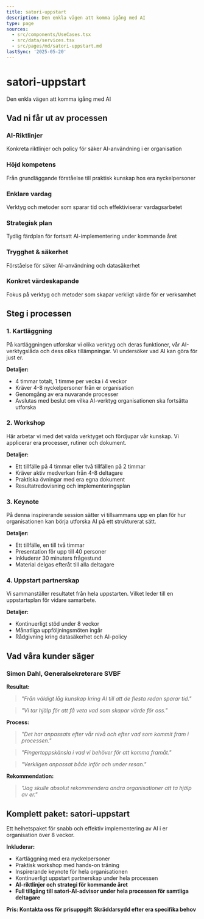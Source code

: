 ```yaml
---
title: satori-uppstart
description: Den enkla vägen att komma igång med AI
type: page
sources:
  - src/components/UseCases.tsx
  - src/data/services.tsx
  - src/pages/md/satori-uppstart.md
lastSync: '2025-05-20'
---
```


# satori-uppstart

Den enkla vägen att komma igång med AI

## Vad ni får ut av processen

### AI-Riktlinjer
Konkreta riktlinjer och policy för säker AI-användning i er organisation

### Höjd kompetens
Från grundläggande förståelse till praktisk kunskap hos era nyckelpersoner

### Enklare vardag
Verktyg och metoder som sparar tid och effektiviserar vardagsarbetet

### Strategisk plan
Tydlig färdplan för fortsatt AI-implementering under kommande året

### Trygghet & säkerhet
Förståelse för säker AI-användning och datasäkerhet

### Konkret värdeskapande
Fokus på verktyg och metoder som skapar verkligt värde för er verksamhet

## Steg i processen

### 1. Kartläggning

På kartläggningen utforskar vi olika verktyg och deras funktioner, vår AI-verktygslåda och dess olika tillämpningar. Vi undersöker vad AI kan göra för just er.

**Detaljer:**
- 4 timmar totalt, 1 timme per vecka i 4 veckor
- Kräver 4-8 nyckelpersoner från er organisation
- Genomgång av era nuvarande processer
- Avslutas med beslut om vilka AI-verktyg organisationen ska fortsätta utforska

### 2. Workshop

Här arbetar vi med det valda verktyget och fördjupar vår kunskap. Vi applicerar era processer, rutiner och dokument.

**Detaljer:**
- Ett tillfälle på 4 timmar eller två tillfällen på 2 timmar
- Kräver aktiv medverkan från 4-8 deltagare
- Praktiska övningar med era egna dokument
- Resultatredovisning och implementeringsplan

### 3. Keynote

På denna inspirerande session sätter vi tillsammans upp en plan för hur organisationen kan börja utforska AI på ett strukturerat sätt.

**Detaljer:**
- Ett tillfälle, en till två timmar
- Presentation för upp till 40 personer
- Inkluderar 30 minuters frågestund
- Material delgas efteråt till alla deltagare

### 4. Uppstart partnerskap

Vi sammanställer resultatet från hela uppstarten. Vilket leder till en uppstartsplan för vidare samarbete.

**Detaljer:**
- Kontinuerligt stöd under 8 veckor
- Månatliga uppföljningsmöten ingår
- Rådgivning kring datasäkerhet och AI-policy

## Vad våra kunder säger

### Simon Dahl, Generalsekreterare SVBF

**Resultat:**
> *"Från väldigt låg kunskap kring AI till att de flesta redan sparar tid."*

> *"Vi tar hjälp för att få veta vad som skapar värde för oss."*

**Process:**
> *"Det har anpassats efter vår nivå och efter vad som kommit fram i processen."*

> *"Fingertoppskänsla i vad vi behöver för att komma framåt."*

> *"Verkligen anpassat både inför och under resan."*

**Rekommendation:**
> *"Jag skulle absolut rekommendera andra organisationer att ta hjälp av er."*

## Komplett paket: satori-uppstart
Ett helhetspaket för snabb och effektiv implementering av AI i er organisation över 8 veckor.

**Inkluderar:**
- Kartläggning med era nyckelpersoner
- Praktisk workshop med hands-on träning
- Inspirerande keynote för hela organisationen
- Kontinuerligt uppstart partnerskap under hela processen
- **AI-riktlinjer och strategi för kommande året**
- **Full tillgång till satori-AI-advisor under hela processen för samtliga deltagare**

**Pris: Kontakta oss för prisuppgift**
**Skräddarsydd efter era specifika behov** 
